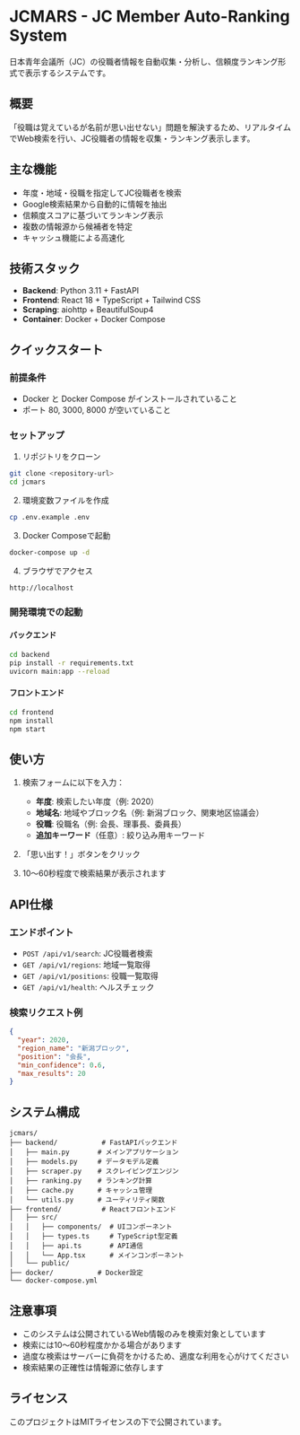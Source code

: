 # JCMARS - JC Member Auto-Ranking System

日本青年会議所（JC）の役職者情報を自動収集・分析し、信頼度ランキング形式で表示するシステムです。

## 概要

「役職は覚えているが名前が思い出せない」問題を解決するため、リアルタイムでWeb検索を行い、JC役職者の情報を収集・ランキング表示します。

## 主な機能

- 年度・地域・役職を指定してJC役職者を検索
- Google検索結果から自動的に情報を抽出
- 信頼度スコアに基づいてランキング表示
- 複数の情報源から候補者を特定
- キャッシュ機能による高速化

## 技術スタック

- **Backend**: Python 3.11 + FastAPI
- **Frontend**: React 18 + TypeScript + Tailwind CSS
- **Scraping**: aiohttp + BeautifulSoup4
- **Container**: Docker + Docker Compose

## クイックスタート

### 前提条件

- Docker と Docker Compose がインストールされていること
- ポート 80, 3000, 8000 が空いていること

### セットアップ

1. リポジトリをクローン
```bash
git clone <repository-url>
cd jcmars
```

2. 環境変数ファイルを作成
```bash
cp .env.example .env
```

3. Docker Composeで起動
```bash
docker-compose up -d
```

4. ブラウザでアクセス
```
http://localhost
```

### 開発環境での起動

#### バックエンド
```bash
cd backend
pip install -r requirements.txt
uvicorn main:app --reload
```

#### フロントエンド
```bash
cd frontend
npm install
npm start
```

## 使い方

1. 検索フォームに以下を入力：
   - **年度**: 検索したい年度（例: 2020）
   - **地域名**: 地域やブロック名（例: 新潟ブロック、関東地区協議会）
   - **役職**: 役職名（例: 会長、理事長、委員長）
   - **追加キーワード**（任意）: 絞り込み用キーワード

2. 「思い出す！」ボタンをクリック

3. 10〜60秒程度で検索結果が表示されます

## API仕様

### エンドポイント

- `POST /api/v1/search`: JC役職者検索
- `GET /api/v1/regions`: 地域一覧取得
- `GET /api/v1/positions`: 役職一覧取得
- `GET /api/v1/health`: ヘルスチェック

### 検索リクエスト例

```json
{
  "year": 2020,
  "region_name": "新潟ブロック",
  "position": "会長",
  "min_confidence": 0.6,
  "max_results": 20
}
```

## システム構成

```
jcmars/
├── backend/           # FastAPIバックエンド
│   ├── main.py       # メインアプリケーション
│   ├── models.py     # データモデル定義
│   ├── scraper.py    # スクレイピングエンジン
│   ├── ranking.py    # ランキング計算
│   ├── cache.py      # キャッシュ管理
│   └── utils.py      # ユーティリティ関数
├── frontend/          # Reactフロントエンド
│   ├── src/
│   │   ├── components/  # UIコンポーネント
│   │   ├── types.ts     # TypeScript型定義
│   │   ├── api.ts       # API通信
│   │   └── App.tsx      # メインコンポーネント
│   └── public/
├── docker/           # Docker設定
└── docker-compose.yml

```

## 注意事項

- このシステムは公開されているWeb情報のみを検索対象としています
- 検索には10〜60秒程度かかる場合があります
- 過度な検索はサーバーに負荷をかけるため、適度な利用を心がけてください
- 検索結果の正確性は情報源に依存します

## ライセンス

このプロジェクトはMITライセンスの下で公開されています。